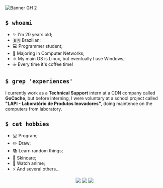 ![Banner GH 2](https://github.com/user-attachments/assets/c6d234a3-c337-462c-a308-61a0b9988909)

## `$ whoami`

- ✨ I'm 20 years old;
- 🇧🇷 Brazilian;
- 💻 Programmer student;
- 🛜 Majoring in Computer Networks;
- ⚛️ My main OS is Linux, but eventually I use Windows;
- ☕ Every time it's coffee time!

## `$ grep 'experiences'`

I currently work as a **Technical Support** intern at a CDN company called **GoCache**, but before interning, I were voluntary at a school project called **"LAPI - Laboratório de Produtos Inovadores"**, doing maintence on the computers from laboratory.

## `$ cat hobbies`

- 💻 Program;
- ✏️ Draw;
- 📚 Learn random things;
- 💆 Skincare;
- 🧝 Watch anime;
- ⚡ And several others...


<div align=center> 

 <a href="https://www.linkedin.com/in/aniellynfelipe" target="_blank"><img src="https://img.shields.io/badge/-LinkedIn-%230077B5?style=for-the-badge&logo=linkedin&logoColor=white" target="_blank"></a> 
 <a href = "mailto:aniellynf12@gmail.com"><img src="https://img.shields.io/badge/-Gmail-%23333?style=for-the-badge&logo=gmail&logoColor=white" target="_blank"></a>
 <a href="https://www.instagram.com/ylleina.epilef/" target="_blank"><img src="https://img.shields.io/badge/-Instagram-%23E4405F?style=for-the-badge&logo=instagram&logoColor=white" target="_blank"></a>
  
</div>
